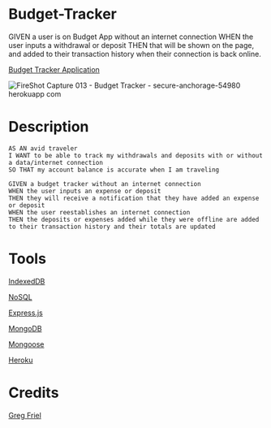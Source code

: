 # Budget-Tracker

GIVEN a user is on Budget App without an internet connection
WHEN the user inputs a withdrawal or deposit
THEN that will be shown on the page, and added to their transaction history when their connection is back online.

[Budget Tracker Application](https://secure-anchorage-54980.herokuapp.com/)

![FireShot Capture 013 - Budget Tracker - secure-anchorage-54980 herokuapp com](https://user-images.githubusercontent.com/87154134/134983888-9a49b17c-f409-4026-bb7f-cd5d787b4020.png)

# Description
    AS AN avid traveler
    I WANT to be able to track my withdrawals and deposits with or without a data/internet connection
    SO THAT my account balance is accurate when I am traveling 

    GIVEN a budget tracker without an internet connection
    WHEN the user inputs an expense or deposit
    THEN they will receive a notification that they have added an expense or deposit
    WHEN the user reestablishes an internet connection
    THEN the deposits or expenses added while they were offline are added to their transaction history and their totals are updated
    
# Tools
[IndexedDB]()

[NoSQL]()

[Express.js]()

[MongoDB]()

[Mongoose]()

[Heroku]()

# Credits
[Greg Friel](https://github.com/Friel2021)
